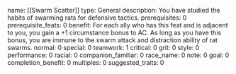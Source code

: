 name: [[Swarm Scatter]]
type: General
description: You have studied the habits of swarming rats for defensive tactics.
prerequisites: 0
prerequisite_feats: 0
benefit: For each ally who has this feat and is adjacent to you, you gain a +1 circumstance bonus to AC. As long as you have this bonus, you are immune to the swarm attack and distraction ability of rat swarms.
normal: 0
special: 0
teamwork: 1
critical: 0
grit: 0
style: 0
performance: 0
racial: 0
companion_familiar: 0
race_name: 0
note: 0
goal: 0
completion_benefit: 0
multiples: 0
suggested_traits: 0
